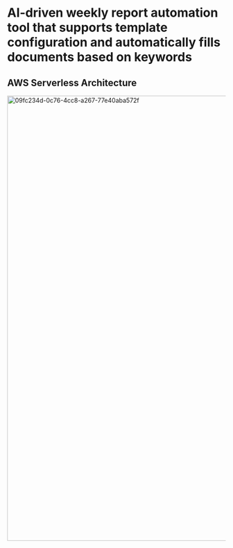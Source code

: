 # AI-driven weekly report automation tool that supports template configuration and automatically fills documents based on keywords
## AWS Serverless Architecture

<img width="1536" height="1024" alt="09fc234d-0c76-4cc8-a267-77e40aba572f" src="https://github.com/user-attachments/assets/3d7be28c-4913-438b-ae46-095edebe1d35" />
